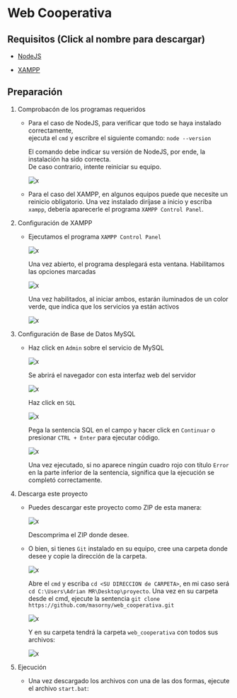 # Web Cooperativa
## Requisitos (Click al nombre para descargar)
- [NodeJS](https://nodejs.org/en/download/current)

- [XAMPP](https://www.apachefriends.org/es/index.html)

## Preparación

1. Comprobacón de los programas requeridos
   - Para el caso de NodeJS, para verificar que todo se haya instalado correctamente,  
     ejecuta el `cmd` y escribre el siguiente comando: `node --version`
       
     El comando debe indicar su versión de NodeJS, por ende, la instalación ha sido correcta.  
     De caso contrario, intente reiniciar su equipo.
       
     ![x](https://cdn.discordapp.com/attachments/1222793105183346790/1222793118424760323/image.png?ex=661781d5&is=66050cd5&hm=8aad7ae2e2a66ce10cd11eca2ffd8395bc8df706d2df0631dc9ff62c6c8cd852&)

   - Para el caso del XAMPP, en algunos equipos puede que necesite un reinicio obligatorio.
     Una vez instalado diríjase a inicio y escriba `xampp`, debería aparecerle el programa `XAMPP Control Panel`.
       
2. Configuración de XAMPP
     - Ejecutamos el programa `XAMPP Control Panel`  

       ![x](https://cdn.discordapp.com/attachments/1222793105183346790/1222794701955010570/image.png?ex=6617834f&is=66050e4f&hm=242521244e239e26dccf63c0f4a518a1a8978598ea4aca5094233838290bc1bb&)

       Una vez abierto, el programa desplegará esta ventana. Habilitamos las opciones marcadas

       ![x](https://cdn.discordapp.com/attachments/1222793105183346790/1222795903870566470/image.png?ex=6617846d&is=66050f6d&hm=bfa601a5ff66f7ce69410e664eaececf69d95d5d9409f61052a986cb8a0b7c5e&)

       Una vez habilitados, al iniciar ambos, estarán iluminados de un color verde, que indica que los servicios ya están activos

       ![x](https://cdn.discordapp.com/attachments/1222793105183346790/1222796256154226698/image.png?ex=661784c1&is=66050fc1&hm=e5cd562cba6ec34368c3bd9c3e2caa283c9c82c7418cdc3eb96e03c1a776c403&)

3. Configuración de Base de Datos MySQL
   - Haz click en `Admin` sobre el servicio de MySQL
      
     ![x](https://cdn.discordapp.com/attachments/1222793105183346790/1222798564510662677/image.png?ex=661786e8&is=660511e8&hm=42564b8d31902529caf8919ef81c762e97e425419f9727f93acba0b388d12671&)

     Se abrirá el navegador con esta interfaz web del servidor

     ![x](https://cdn.discordapp.com/attachments/1222793105183346790/1222799466340548618/image.png?ex=661787bf&is=660512bf&hm=38b92a5bfe880f3c70bc1eab012c52904769b79fe9eba32d3c016b37871e6dbb&)

     Haz click en `SQL`

     ![x](https://cdn.discordapp.com/attachments/1222793105183346790/1222799624969130014/image.png?ex=661787e5&is=660512e5&hm=3909ad440c3be9e39824cfd4587a32a363c442cb01c8b5d9d75220374eb0c77c&)

     Pega la sentencia SQL en el campo y hacer click en `Continuar` o presionar `CTRL + Enter` para ejecutar código.

     ![x](https://cdn.discordapp.com/attachments/1222793105183346790/1222801286856970281/image.png?ex=66178971&is=66051471&hm=94b92412bdf7143881d2c121c06a2fba4b10d58bd1d55fef1f3d9fa5d4c79f0f&)

     Una vez ejecutado, si no aparece ningún cuadro rojo con título `Error` en la parte inferior de la sentencia, significa que la ejecución se completó correctamente.

4. Descarga este proyecto
   - Puedes descargar este proyecto como ZIP de esta manera:

     ![x](https://cdn.discordapp.com/attachments/1222793105183346790/1222802891513790495/image.png?ex=66178aef&is=660515ef&hm=3fcdc9a12fb28fa84f1d6ccbf97d5da156b6ca11955dc30eac17b5ed5381baff&)

     Descomprima el ZIP donde desee.

   - O bien, si tienes `Git` instalado en su equipo, cree una carpeta donde desee y copie la dirección de la carpeta.

     ![x](https://cdn.discordapp.com/attachments/1222793105183346790/1222803857550217396/image.png?ex=66178bd6&is=660516d6&hm=54b18041032d19ecaf3dfd336f5d2b38a4de3669ed1e32f273b238d45e33960b&)

     Abre el `cmd` y escriba `cd <SU DIRECCION de CARPETA>`, en mi caso será `cd C:\Users\Adrian MR\Desktop\proyecto`.
     Una vez en su carpeta desde el cmd, ejecute la sentencia `git clone https://github.com/masorny/web_cooperativa.git`  
       
     ![x](https://cdn.discordapp.com/attachments/1222793105183346790/1222804358681460797/image.png?ex=66178c4d&is=6605174d&hm=30e6d47516b98436ee306a0d9e48a12cb2e2b0a77a28b53ca36a5fa2f50fc9ff&)

     Y en su carpeta tendrá la carpeta `web_cooperativa` con todos sus archivos:  
       
     ![x](https://cdn.discordapp.com/attachments/1222793105183346790/1222804838656507924/image.png?ex=66178cc0&is=660517c0&hm=fed6d36701fea6d70927c8edc39988360e6e436fb3262195925b1aed6b4786d6&)

5. Ejecución
   - Una vez descargado los archivos con una de las dos formas, ejecute el archivo `start.bat`:
